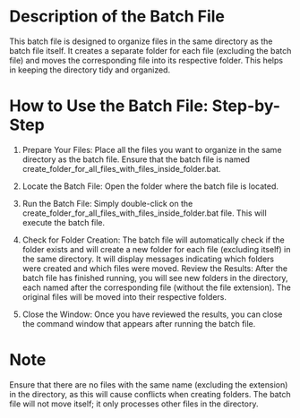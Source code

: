# Description of the Batch File
This batch file is designed to organize files in the same directory as the batch file itself. It creates a separate folder for each file (excluding the batch file) and moves the corresponding file into its respective folder. This helps in keeping the directory tidy and organized.
# How to Use the Batch File: Step-by-Step
1. Prepare Your Files: Place all the files you want to organize in the same directory as the batch file. Ensure that the batch file is named create_folder_for_all_files_with_files_inside_folder.bat.

2. Locate the Batch File: Open the folder where the batch file is located.

3. Run the Batch File: Simply double-click on the create_folder_for_all_files_with_files_inside_folder.bat file. This will execute the batch file.

4. Check for Folder Creation: The batch file will automatically check if the folder exists and will create a new folder for each file (excluding itself) in the same directory. It will display messages indicating which folders were created and which files were moved.
Review the Results: After the batch file has finished running, you will see new folders in the directory, each named after the corresponding file (without the file extension). The original files will be moved into their respective folders.

5. Close the Window: Once you have reviewed the results, you can close the command window that appears after running the batch file.

# Note
Ensure that there are no files with the same name (excluding the extension) in the directory, as this will cause conflicts when creating folders.
The batch file will not move itself; it only processes other files in the directory.
